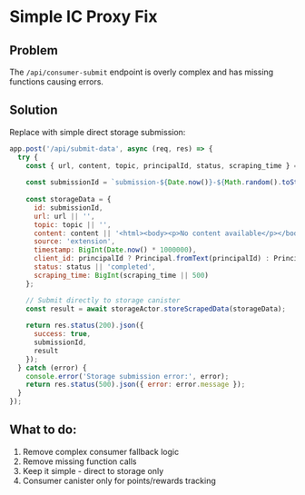 # Simple IC Proxy Fix

## Problem
The `/api/consumer-submit` endpoint is overly complex and has missing functions causing errors.

## Solution
Replace with simple direct storage submission:

```javascript
app.post('/api/submit-data', async (req, res) => {
  try {
    const { url, content, topic, principalId, status, scraping_time } = req.body;
    
    const submissionId = `submission-${Date.now()}-${Math.random().toString(36).substring(2, 9)}`;
    
    const storageData = {
      id: submissionId,
      url: url || '',
      topic: topic || '',
      content: content || '<html><body><p>No content available</p></body></html>',
      source: 'extension',
      timestamp: BigInt(Date.now() * 1000000),
      client_id: principalId ? Principal.fromText(principalId) : Principal.anonymous(),
      status: status || 'completed',
      scraping_time: BigInt(scraping_time || 500)
    };

    // Submit directly to storage canister
    const result = await storageActor.storeScrapedData(storageData);
    
    return res.status(200).json({
      success: true,
      submissionId,
      result
    });
  } catch (error) {
    console.error('Storage submission error:', error);
    return res.status(500).json({ error: error.message });
  }
});
```

## What to do:
1. Remove complex consumer fallback logic
2. Remove missing function calls
3. Keep it simple - direct to storage only
4. Consumer canister only for points/rewards tracking